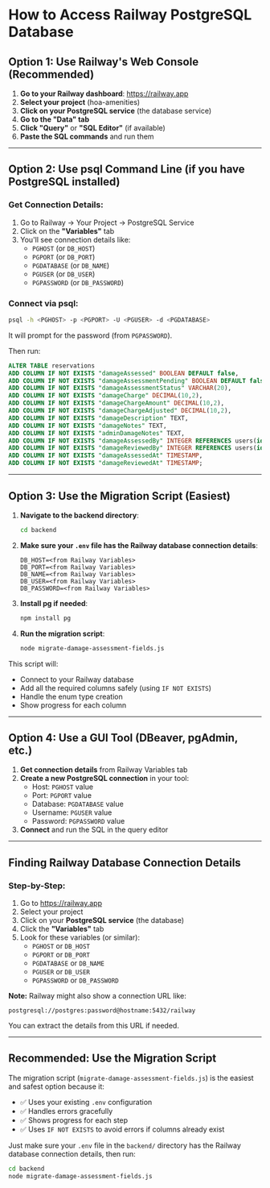 # How to Access Railway PostgreSQL Database

## Option 1: Use Railway's Web Console (Recommended)

1. **Go to your Railway dashboard**: https://railway.app
2. **Select your project** (hoa-amenities)
3. **Click on your PostgreSQL service** (the database service)
4. **Go to the "Data" tab**
5. **Click "Query"** or **"SQL Editor"** (if available)
6. **Paste the SQL commands** and run them

---

## Option 2: Use psql Command Line (if you have PostgreSQL installed)

### Get Connection Details:
1. Go to Railway → Your Project → PostgreSQL Service
2. Click on the **"Variables"** tab
3. You'll see connection details like:
   - `PGHOST` (or `DB_HOST`)
   - `PGPORT` (or `DB_PORT`)
   - `PGDATABASE` (or `DB_NAME`)
   - `PGUSER` (or `DB_USER`)
   - `PGPASSWORD` (or `DB_PASSWORD`)

### Connect via psql:
```bash
psql -h <PGHOST> -p <PGPORT> -U <PGUSER> -d <PGDATABASE>
```

It will prompt for the password (from `PGPASSWORD`).

Then run:
```sql
ALTER TABLE reservations 
ADD COLUMN IF NOT EXISTS "damageAssessed" BOOLEAN DEFAULT false,
ADD COLUMN IF NOT EXISTS "damageAssessmentPending" BOOLEAN DEFAULT false,
ADD COLUMN IF NOT EXISTS "damageAssessmentStatus" VARCHAR(20),
ADD COLUMN IF NOT EXISTS "damageCharge" DECIMAL(10,2),
ADD COLUMN IF NOT EXISTS "damageChargeAmount" DECIMAL(10,2),
ADD COLUMN IF NOT EXISTS "damageChargeAdjusted" DECIMAL(10,2),
ADD COLUMN IF NOT EXISTS "damageDescription" TEXT,
ADD COLUMN IF NOT EXISTS "damageNotes" TEXT,
ADD COLUMN IF NOT EXISTS "adminDamageNotes" TEXT,
ADD COLUMN IF NOT EXISTS "damageAssessedBy" INTEGER REFERENCES users(id),
ADD COLUMN IF NOT EXISTS "damageReviewedBy" INTEGER REFERENCES users(id),
ADD COLUMN IF NOT EXISTS "damageAssessedAt" TIMESTAMP,
ADD COLUMN IF NOT EXISTS "damageReviewedAt" TIMESTAMP;
```

---

## Option 3: Use the Migration Script (Easiest)

1. **Navigate to the backend directory**:
   ```bash
   cd backend
   ```

2. **Make sure your `.env` file has the Railway database connection details**:
   ```
   DB_HOST=<from Railway Variables>
   DB_PORT=<from Railway Variables>
   DB_NAME=<from Railway Variables>
   DB_USER=<from Railway Variables>
   DB_PASSWORD=<from Railway Variables>
   ```

3. **Install pg if needed**:
   ```bash
   npm install pg
   ```

4. **Run the migration script**:
   ```bash
   node migrate-damage-assessment-fields.js
   ```

This script will:
- Connect to your Railway database
- Add all the required columns safely (using `IF NOT EXISTS`)
- Handle the enum type creation
- Show progress for each column

---

## Option 4: Use a GUI Tool (DBeaver, pgAdmin, etc.)

1. **Get connection details** from Railway Variables tab
2. **Create a new PostgreSQL connection** in your tool:
   - Host: `PGHOST` value
   - Port: `PGPORT` value
   - Database: `PGDATABASE` value
   - Username: `PGUSER` value
   - Password: `PGPASSWORD` value
3. **Connect** and run the SQL in the query editor

---

## Finding Railway Database Connection Details

### Step-by-Step:
1. Go to https://railway.app
2. Select your project
3. Click on your **PostgreSQL service** (the database)
4. Click the **"Variables"** tab
5. Look for these variables (or similar):
   - `PGHOST` or `DB_HOST`
   - `PGPORT` or `DB_PORT`
   - `PGDATABASE` or `DB_NAME`
   - `PGUSER` or `DB_USER`
   - `PGPASSWORD` or `DB_PASSWORD`

**Note:** Railway might also show a connection URL like:
```
postgresql://postgres:password@hostname:5432/railway
```

You can extract the details from this URL if needed.

---

## Recommended: Use the Migration Script

The migration script (`migrate-damage-assessment-fields.js`) is the easiest and safest option because it:
- ✅ Uses your existing `.env` configuration
- ✅ Handles errors gracefully
- ✅ Shows progress for each step
- ✅ Uses `IF NOT EXISTS` to avoid errors if columns already exist

Just make sure your `.env` file in the `backend/` directory has the Railway database connection details, then run:

```bash
cd backend
node migrate-damage-assessment-fields.js
```

